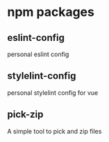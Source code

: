# npm packages

## eslint-config

personal eslint config

## stylelint-config

personal stylelint config for vue

## pick-zip

A simple tool to pick and zip files
